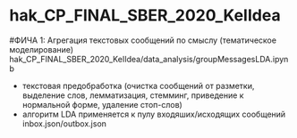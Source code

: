 # hak_CP_FINAL_SBER_2020_KeIIdea

#ФИЧА 1: Агрегация текстовых сообщений по смыслу (тематическое моделирование)
hak_CP_FINAL_SBER_2020_KeIIdea/data_analysis/groupMessagesLDA.ipynb

 - текстовая предобработка (очистка сообщений от разметки, выделение слов, лемматизация, стемминг, приведение к нормальной форме, удаление стоп-слов)
 - алгоритм LDA применяется к пулу входяших/исходящих сообщений inbox.json/outbox.json
